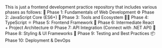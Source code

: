 This is just a frontend development practice repository that includes various phases as follows:
🧱 Phase 1: Fundamentals of Web Development
⚙️ Phase 2: JavaScript Core (ES6+)
🔄 Phase 3: Tools and Ecosystem
👨‍💻 Phase 4: TypeScript
⚛️ Phase 5: Frontend Framework
🚀 Phase 6: Intermediate React + Project Architecture
🌐 Phase 7: API Integration (Connect with .NET API)
🎨 Phase 8: Styling & UI Frameworks
🧪 Phase 9: Testing and Best Practices
📦 Phase 10: Deployment & DevOps

